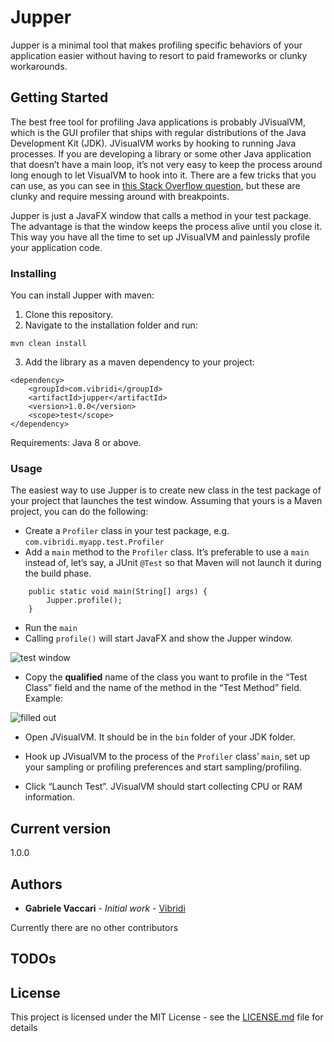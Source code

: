# Jupper

Jupper is a minimal tool that makes profiling specific behaviors of your application easier without having to resort to paid frameworks or clunky workarounds. 


## Getting Started

The best free tool for profiling Java applications is probably JVisualVM, which is the GUI profiler that ships with regular distributions of the Java Development Kit (JDK).
JVisualVM works by hooking to running Java processes. If you are developing a library or some other Java application that doesn’t have a main loop, it’s not very easy to keep the process around long enough to let VisualVM to hook into it. 
There are a few tricks that you can use, as you can see in [this Stack Overflow question](https://stackoverflow.com/questions/11826680/profile-junit-in-eclipse-indigo-using-visualvm), but these are clunky and require messing around with breakpoints. 

Jupper is just a JavaFX window that calls a method in your test package. The advantage is that the window keeps the process alive until you close it. This way you have all the time to set up JVisualVM and painlessly profile your application code.


### Installing

You can install Jupper with maven: 
1. Clone this repository.
2. Navigate to the installation folder and run: 

``` mvn clean install ```

3. Add the library as a maven dependency to your project:

```
<dependency>
	<groupId>com.vibridi</groupId>
	<artifactId>jupper</artifactId>
	<version>1.0.0</version>
	<scope>test</scope>
</dependency>
```

Requirements:
Java 8 or above.


### Usage

The easiest way to use Jupper is to create new class in the test package of your project that launches the test window. Assuming that yours is a Maven project, you can do the following:

- Create a `Profiler` class in your test package, e.g. `com.vibridi.myapp.test.Profiler`
- Add a `main` method to the `Profiler` class. It’s preferable to use a `main` instead of, let’s say, a JUnit `@Test` so that Maven will not launch it during the build phase.

```
	public static void main(String[] args) {
		Jupper.profile();
	}
```

- Run the `main`
- Calling `profile()` will start JavaFX and show the Jupper window.

![test window](img/jupper-window.png)

- Copy the **qualified** name of the class you want to profile in the “Test Class” field and the name of the method in the “Test Method” field. Example:

![filled out](img/jupper-filled.png)

- Open JVisualVM. It should be in the `bin` folder of your JDK folder.
- Hook up JVisualVM to the process of the `Profiler` class’ `main`, set up your sampling or profiling preferences and start sampling/profiling.

- Click “Launch Test”. JVisualVM should start collecting CPU or RAM information.


## Current version

1.0.0


## Authors

* **Gabriele Vaccari** - *Initial work* - [Vibridi](https://github.com/vibridi/)

Currently there are no other contributors

## TODOs


## License

This project is licensed under the MIT License - see the [LICENSE.md](LICENSE.md) file for details
